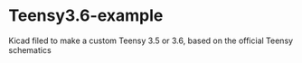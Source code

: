 # Teensy3.6-example
Kicad filed to make a custom Teensy 3.5 or 3.6, based on the official Teensy schematics
